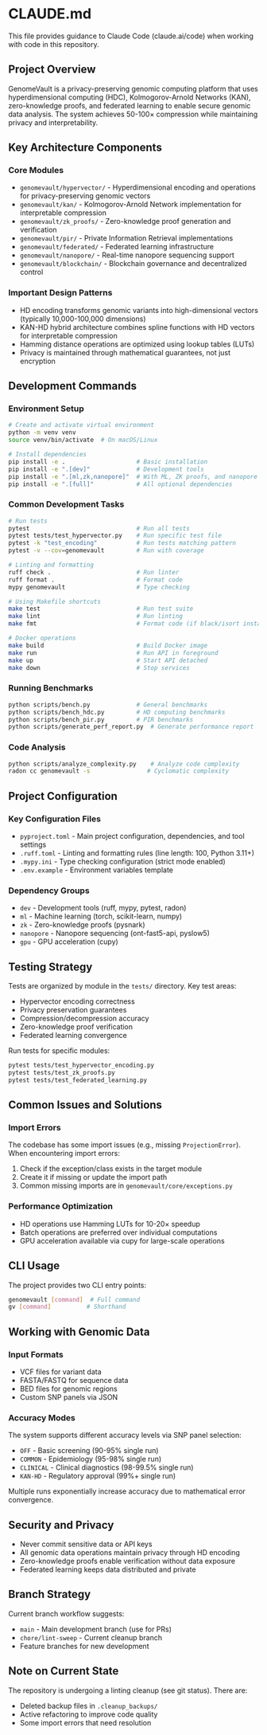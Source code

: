 # CLAUDE.md

This file provides guidance to Claude Code (claude.ai/code) when working with code in this repository.

## Project Overview

GenomeVault is a privacy-preserving genomic computing platform that uses hyperdimensional computing (HDC), Kolmogorov-Arnold Networks (KAN), zero-knowledge proofs, and federated learning to enable secure genomic data analysis. The system achieves 50-100× compression while maintaining privacy and interpretability.

## Key Architecture Components

### Core Modules
- `genomevault/hypervector/` - Hyperdimensional encoding and operations for privacy-preserving genomic vectors
- `genomevault/kan/` - Kolmogorov-Arnold Network implementation for interpretable compression
- `genomevault/zk_proofs/` - Zero-knowledge proof generation and verification
- `genomevault/pir/` - Private Information Retrieval implementations
- `genomevault/federated/` - Federated learning infrastructure
- `genomevault/nanopore/` - Real-time nanopore sequencing support
- `genomevault/blockchain/` - Blockchain governance and decentralized control

### Important Design Patterns
- HD encoding transforms genomic variants into high-dimensional vectors (typically 10,000-100,000 dimensions)
- KAN-HD hybrid architecture combines spline functions with HD vectors for interpretable compression
- Hamming distance operations are optimized using lookup tables (LUTs)
- Privacy is maintained through mathematical guarantees, not just encryption

## Development Commands

### Environment Setup
```bash
# Create and activate virtual environment
python -m venv venv
source venv/bin/activate  # On macOS/Linux

# Install dependencies
pip install -e .                    # Basic installation
pip install -e ".[dev]"             # Development tools
pip install -e ".[ml,zk,nanopore]"  # With ML, ZK proofs, and nanopore support
pip install -e ".[full]"            # All optional dependencies
```

### Common Development Tasks
```bash
# Run tests
pytest                              # Run all tests
pytest tests/test_hypervector.py    # Run specific test file
pytest -k "test_encoding"           # Run tests matching pattern
pytest -v --cov=genomevault         # Run with coverage

# Linting and formatting
ruff check .                        # Run linter
ruff format .                       # Format code
mypy genomevault                    # Type checking

# Using Makefile shortcuts
make test                           # Run test suite
make lint                           # Run linting
make fmt                            # Format code (if black/isort installed)

# Docker operations
make build                          # Build Docker image
make run                            # Run API in foreground
make up                             # Start API detached
make down                           # Stop services
```

### Running Benchmarks
```bash
python scripts/bench.py             # General benchmarks
python scripts/bench_hdc.py         # HD computing benchmarks
python scripts/bench_pir.py         # PIR benchmarks
python scripts/generate_perf_report.py  # Generate performance report
```

### Code Analysis
```bash
python scripts/analyze_complexity.py    # Analyze code complexity
radon cc genomevault -s                # Cyclomatic complexity
```

## Project Configuration

### Key Configuration Files
- `pyproject.toml` - Main project configuration, dependencies, and tool settings
- `.ruff.toml` - Linting and formatting rules (line length: 100, Python 3.11+)
- `.mypy.ini` - Type checking configuration (strict mode enabled)
- `.env.example` - Environment variables template

### Dependency Groups
- `dev` - Development tools (ruff, mypy, pytest, radon)
- `ml` - Machine learning (torch, scikit-learn, numpy)
- `zk` - Zero-knowledge proofs (pysnark)
- `nanopore` - Nanopore sequencing (ont-fast5-api, pyslow5)
- `gpu` - GPU acceleration (cupy)

## Testing Strategy

Tests are organized by module in the `tests/` directory. Key test areas:
- Hypervector encoding correctness
- Privacy preservation guarantees
- Compression/decompression accuracy
- Zero-knowledge proof verification
- Federated learning convergence

Run tests for specific modules:
```bash
pytest tests/test_hypervector_encoding.py
pytest tests/test_zk_proofs.py
pytest tests/test_federated_learning.py
```

## Common Issues and Solutions

### Import Errors
The codebase has some import issues (e.g., missing `ProjectionError`). When encountering import errors:
1. Check if the exception/class exists in the target module
2. Create it if missing or update the import path
3. Common missing imports are in `genomevault/core/exceptions.py`

### Performance Optimization
- HD operations use Hamming LUTs for 10-20× speedup
- Batch operations are preferred over individual computations
- GPU acceleration available via cupy for large-scale operations

## CLI Usage
The project provides two CLI entry points:
```bash
genomevault [command]  # Full command
gv [command]          # Shorthand
```

## Working with Genomic Data

### Input Formats
- VCF files for variant data
- FASTA/FASTQ for sequence data
- BED files for genomic regions
- Custom SNP panels via JSON

### Accuracy Modes
The system supports different accuracy levels via SNP panel selection:
- `OFF` - Basic screening (90-95% single run)
- `COMMON` - Epidemiology (95-98% single run)
- `CLINICAL` - Clinical diagnostics (98-99.5% single run)
- `KAN-HD` - Regulatory approval (99%+ single run)

Multiple runs exponentially increase accuracy due to mathematical error convergence.

## Security and Privacy

- Never commit sensitive data or API keys
- All genomic data operations maintain privacy through HD encoding
- Zero-knowledge proofs enable verification without data exposure
- Federated learning keeps data distributed and private

## Branch Strategy

Current branch workflow suggests:
- `main` - Main development branch (use for PRs)
- `chore/lint-sweep` - Current cleanup branch
- Feature branches for new development

## Note on Current State

The repository is undergoing a linting cleanup (see git status). There are:
- Deleted backup files in `.cleanup_backups/`
- Active refactoring to improve code quality
- Some import errors that need resolution
